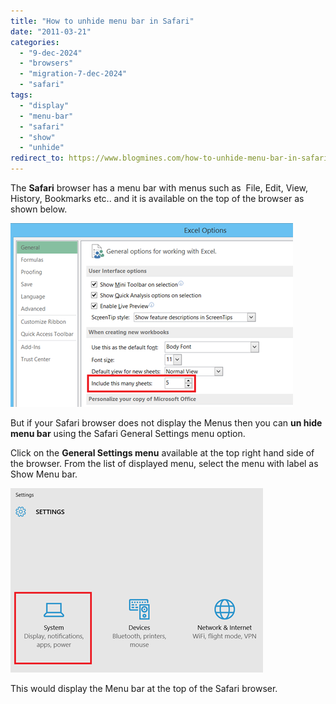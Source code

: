 ```yaml
---
title: "How to unhide menu bar in Safari"
date: "2011-03-21"
categories: 
  - "9-dec-2024"
  - "browsers"
  - "migration-7-dec-2024"
  - "safari"
tags: 
  - "display"
  - "menu-bar"
  - "safari"
  - "show"
  - "unhide"
redirect_to: https://www.blogmines.com/how-to-unhide-menu-bar-in-safari/
---
```


The **Safari** browser has a menu bar with menus such as  File, Edit, View, History, Bookmarks etc.. and it is available on the top of the browser as shown below.

[![image](/assets/images/image_thumb9.png "image")](/assets/images/image9.png)

But if your Safari browser does not display the Menus then you can **un hide menu bar** using the Safari General Settings menu option.

Click on the **General Settings menu** available at the top right hand side of the browser. From the list of displayed menu, select the menu with label as Show Menu bar.

[![image](/assets/images/image_thumb10.png "image")](/assets/images/image10.png)

This would display the Menu bar at the top of the Safari browser.
